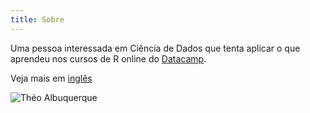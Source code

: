 ```yaml
---
title: Sobre
---
```


Uma pessoa interessada em Ciência de Dados que tenta aplicar o que aprendeu nos cursos de R online do [Datacamp](https://www.datacamp.com/).

Veja mais em [inglês](../en/about/)

![Théo Albuquerque](../image/DSC09227.jpg)